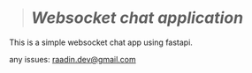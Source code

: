 ># _Websocket chat application_
This is a simple websocket chat app using fastapi.
</hr>

any issues: raadin.dev@gmail.com